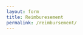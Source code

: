 ```yaml
---
layout: form
title: Reimburesement
permalink: /reimbursement/
---
```

<div id="surveyContainer"></div>

<script type="text/javascript">

Survey.Survey.cssType = "bootstrap";

$.getJSON("{{ site.baseurl }}/form.json", function(json){
    console.log(json);
});

var surveyJSON = {pages:[{name:"page1",elements:[{type:"panel",name:"etransfer-info",elements:[{type:"text",name:"etransfer-payee",title:"Payee",isRequired:true},{type:"text",name:"etransfer-email",title:"Email",isRequired:true}],title:"E-Transfer Info"},{type:"paneldynamic",name:"receipt-info",title:"Receipts",templateElements:[{type:"text",name:"receipt-date",title:"Date",isRequired:true,inputType:"datetime"},{type:"text",name:"receipt-description",title:"Description",isRequired:true},{type:"text",name:"receipt-amount",title:"Amount",isRequired:true,inputType:"number"},{type:"file",name:"receipt-image",title:"Image",isRequired:true,maxSize:0}],panelCount:1,minPanelCount:1,confirmDelete:true}]}]}

function sendDataToServer(survey) {
    //send Ajax request to your web server.
    console.log(survey)
}

var survey = new Survey.Model(surveyJSON);
$("#surveyContainer").Survey({
    model: survey,
    onComplete: sendDataToServer
});

</script>
